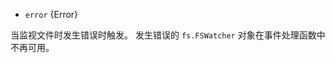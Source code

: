 <!-- YAML
added: v0.5.8
-->

* `error` {Error}

当监视文件时发生错误时触发。
发生错误的 `fs.FSWatcher` 对象在事件处理函数中不再可用。

